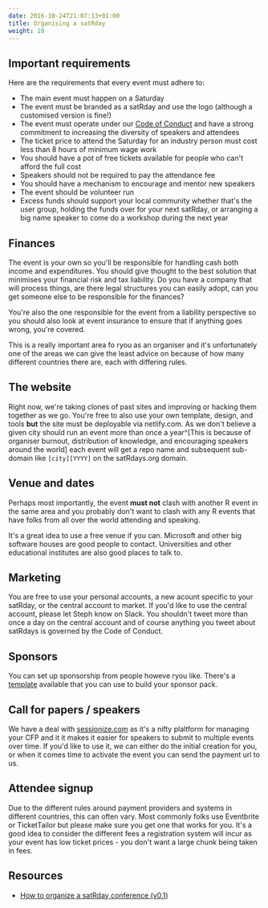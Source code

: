 ```yaml
---
date: 2016-10-24T21:07:13+01:00
title: Organising a satRday
weight: 10
---
```



## Important requirements
Here are the requirements that every event must adhere to:

- The main event must happen on a Saturday
- The event must be branded as a satRday and use the logo (although a customised version is fine!)
- The event must operate under our [Code of Conduct](../diversity) and have a strong commitment to increasing the diversity of speakers and attendees
- The ticket price to attend the Saturday for an industry person must cost less than 8 hours of minimum wage work
- You should have a pot of free tickets available for people who can't afford the full cost
- Speakers should not be required to pay the attendance fee
- You should have a mechanism to encourage and mentor new speakers
- The event should be volunteer run
- Excess funds should support your local community whether that's the user group, holding the funds over for your next satRday, or arranging a big name speaker to come do a workshop during the next year

## Finances
The event is your own so you'll be responsible for handling cash both income and expenditures. You should give thought to the best solution that minimises your financial risk and tax liability. Do you have a company that will process things, are there legal structures you can easily adopt, can you get someone else to be responsible for the finances? 

You're also the one responsible for the event from a liability perspective so you should also look at event insurance to ensure that if anything goes wrong, you're covered. 

This is a really important area fo ryou as an organiser and it's unfortunately one of the areas we can give the least advice on because of how many different countries there are, each with differing rules.

## The website
Right now, we're taking clones of past sites and improving or hacking them together as we go. You're free to also use your own template, design, and tools **but** the site must be deployable via netlify.com. As we don't believe a given city should run an event more than once a year^[This is because of organiser burnout, distribution of knowledge, and encouraging speakers around the world] each event will get a repo name and subsequent sub-domain like `[city][YYYY]` on the satRdays.org domain. 

## Venue and dates
Perhaps most importantly, the event **must not** clash with another R event in the same area and you probably don't want to clash with any R events that have folks from all over the world attending and speaking.

It's a great idea to use a free venue if you can. Microsoft and other big software houses are good people to contact. Universities and other educational institutes are also good places to talk to.

## Marketing
You are free to use your personal accounts, a new acount specific to your satRday, or the central account to market. If you'd like to use the central account, please let Steph know on Slack. You shouldn't tweet more than once a day on the central account and of course anything you tweet about satRdays is governed by the Code of Conduct.

## Sponsors
You can set up sponsorship from people howeve ryou like. There's a [template](https://github.com/satRdays/sponsoring) available that you can use to build your sponsor pack.

## Call for papers / speakers
We have a deal with [sessionize.com](//sessionize.com) as it's a nifty plaltform for managing your CFP and it it makes it easier for speakers to submit to multiple events over time.  If you'd like to use it, we can either do the initial creation for you, or when it comes time to activate the event you can send the payment url to us.

## Attendee signup
Due to the different rules around payment providers and systems in different countries, this can often vary. Most commonly folks use Eventbrite or TicketTailor but please make sure you get one that works for you. It's a good idea to consider the different fees a registration system will incur as your event has low ticket prices - you don't want a large chunk being taken in fees.

<!--
## On the day
## After the event
-->

## Resources

- [How to organize a satRday conference (v0.1)](http://datascience.la/how-to-organize-a-satrday-conference-v0-1/)
